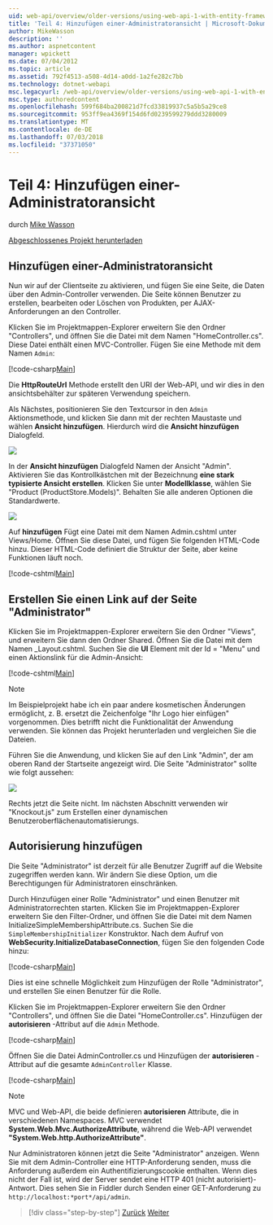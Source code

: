 ```yaml
---
uid: web-api/overview/older-versions/using-web-api-1-with-entity-framework-5/using-web-api-with-entity-framework-part-4
title: 'Teil 4: Hinzufügen einer-Administratoransicht | Microsoft-Dokumentation'
author: MikeWasson
description: ''
ms.author: aspnetcontent
manager: wpickett
ms.date: 07/04/2012
ms.topic: article
ms.assetid: 792f4513-a508-4d14-a0dd-1a2fe282c7bb
ms.technology: dotnet-webapi
msc.legacyurl: /web-api/overview/older-versions/using-web-api-1-with-entity-framework-5/using-web-api-with-entity-framework-part-4
msc.type: authoredcontent
ms.openlocfilehash: 599f684ba200821d7fcd33819937c5a5b5a29ce8
ms.sourcegitcommit: 953ff9ea4369f154d6fd0239599279ddd3280009
ms.translationtype: MT
ms.contentlocale: de-DE
ms.lasthandoff: 07/03/2018
ms.locfileid: "37371050"
---
```

<a name="part-4-adding-an-admin-view"></a>Teil 4: Hinzufügen einer-Administratoransicht
====================
durch [Mike Wasson](https://github.com/MikeWasson)

[Abgeschlossenes Projekt herunterladen](http://code.msdn.microsoft.com/ASP-NET-Web-API-with-afa30545)

## <a name="add-an-admin-view"></a>Hinzufügen einer-Administratoransicht

Nun wir auf der Clientseite zu aktivieren, und fügen Sie eine Seite, die Daten über den Admin-Controller verwenden. Die Seite können Benutzer zu erstellen, bearbeiten oder Löschen von Produkten, per AJAX-Anforderungen an den Controller.

Klicken Sie im Projektmappen-Explorer erweitern Sie den Ordner "Controllers", und öffnen Sie die Datei mit dem Namen "HomeController.cs". Diese Datei enthält einen MVC-Controller. Fügen Sie eine Methode mit dem Namen `Admin`:

[!code-csharp[Main](using-web-api-with-entity-framework-part-4/samples/sample1.cs)]

Die **HttpRouteUrl** Methode erstellt den URI der Web-API, und wir dies in den ansichtsbehälter zur späteren Verwendung speichern.

Als Nächstes, positionieren Sie den Textcursor in den `Admin` Aktionsmethode, und klicken Sie dann mit der rechten Maustaste und wählen **Ansicht hinzufügen**. Hierdurch wird die **Ansicht hinzufügen** Dialogfeld.

![](using-web-api-with-entity-framework-part-4/_static/image1.png)

In der **Ansicht hinzufügen** Dialogfeld Namen der Ansicht "Admin". Aktivieren Sie das Kontrollkästchen mit der Bezeichnung **eine stark typisierte Ansicht erstellen**. Klicken Sie unter **Modellklasse**, wählen Sie "Product (ProductStore.Models)". Behalten Sie alle anderen Optionen die Standardwerte.

![](using-web-api-with-entity-framework-part-4/_static/image2.png)

Auf **hinzufügen** Fügt eine Datei mit dem Namen Admin.cshtml unter Views/Home. Öffnen Sie diese Datei, und fügen Sie folgenden HTML-Code hinzu. Dieser HTML-Code definiert die Struktur der Seite, aber keine Funktionen läuft noch.

[!code-cshtml[Main](using-web-api-with-entity-framework-part-4/samples/sample2.cshtml)]

## <a name="create-a-link-to-the-admin-page"></a>Erstellen Sie einen Link auf der Seite "Administrator"

Klicken Sie im Projektmappen-Explorer erweitern Sie den Ordner "Views", und erweitern Sie dann den Ordner Shared. Öffnen Sie die Datei mit dem Namen \_Layout.cshtml. Suchen Sie die **Ul** Element mit der Id = "Menu" und einen Aktionslink für die Admin-Ansicht:

[!code-cshtml[Main](using-web-api-with-entity-framework-part-4/samples/sample3.cshtml)]

> [!NOTE]
> Im Beispielprojekt habe ich ein paar andere kosmetischen Änderungen ermöglicht, z. B. ersetzt die Zeichenfolge "Ihr Logo hier einfügen" vorgenommen. Dies betrifft nicht die Funktionalität der Anwendung verwenden. Sie können das Projekt herunterladen und vergleichen Sie die Dateien.


Führen Sie die Anwendung, und klicken Sie auf den Link "Admin", der am oberen Rand der Startseite angezeigt wird. Die Seite "Administrator" sollte wie folgt aussehen:

![](using-web-api-with-entity-framework-part-4/_static/image3.png)

Rechts jetzt die Seite nicht. Im nächsten Abschnitt verwenden wir "Knockout.js" zum Erstellen einer dynamischen Benutzeroberflächenautomatisierungs.

## <a name="add-authorization"></a>Autorisierung hinzufügen

Die Seite "Administrator" ist derzeit für alle Benutzer Zugriff auf die Website zugegriffen werden kann. Wir ändern Sie diese Option, um die Berechtigungen für Administratoren einschränken.

Durch Hinzufügen einer Rolle "Administrator" und einen Benutzer mit Administratorrechten starten. Klicken Sie im Projektmappen-Explorer erweitern Sie den Filter-Ordner, und öffnen Sie die Datei mit dem Namen InitializeSimpleMembershipAttribute.cs. Suchen Sie die `SimpleMembershipInitializer` Konstruktor. Nach dem Aufruf von **WebSecurity.InitializeDatabaseConnection**, fügen Sie den folgenden Code hinzu:

[!code-csharp[Main](using-web-api-with-entity-framework-part-4/samples/sample4.cs)]

Dies ist eine schnelle Möglichkeit zum Hinzufügen der Rolle "Administrator", und erstellen Sie einen Benutzer für die Rolle.

Klicken Sie im Projektmappen-Explorer erweitern Sie den Ordner "Controllers", und öffnen Sie die Datei "HomeController.cs". Hinzufügen der **autorisieren** -Attribut auf die `Admin` Methode.

[!code-csharp[Main](using-web-api-with-entity-framework-part-4/samples/sample5.cs)]

Öffnen Sie die Datei AdminController.cs und Hinzufügen der **autorisieren** -Attribut auf die gesamte `AdminController` Klasse.

[!code-csharp[Main](using-web-api-with-entity-framework-part-4/samples/sample6.cs)]

> [!NOTE]
> MVC und Web-API, die beide definieren **autorisieren** Attribute, die in verschiedenen Namespaces. MVC verwendet **System.Web.Mvc.AuthorizeAttribute**, während die Web-API verwendet **"System.Web.http.AuthorizeAttribute"**.


Nur Administratoren können jetzt die Seite "Administrator" anzeigen. Wenn Sie mit dem Admin-Controller eine HTTP-Anforderung senden, muss die Anforderung außerdem ein Authentifizierungscookie enthalten. Wenn dies nicht der Fall ist, wird der Server sendet eine HTTP 401 (nicht autorisiert)-Antwort. Dies sehen Sie in Fiddler durch Senden einer GET-Anforderung zu `http://localhost:*port*/api/admin`.

> [!div class="step-by-step"]
> [Zurück](using-web-api-with-entity-framework-part-3.md)
> [Weiter](using-web-api-with-entity-framework-part-5.md)

